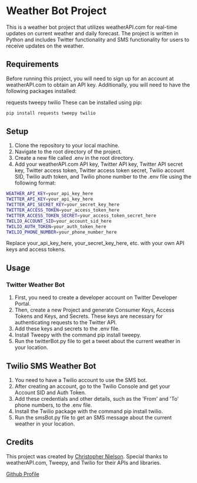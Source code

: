 # Weather Bot Project

This is a weather bot project that utilizes weatherAPI.com for real-time updates on current weather and daily forecast. The project is written in Python and includes Twitter functionality and SMS functionality for users to receive updates on the weather.

## Requirements

Before running this project, you will need to sign up for an account at weatherAPI.com to obtain an API key. Additionally, you will need to have the following packages installed:

requests
tweepy
twilio
These can be installed using pip:
```bash 
pip install requests tweepy twilio
```
## Setup

1. Clone the repository to your local machine.
2. Navigate to the root directory of the project.
3. Create a new file called .env in the root directory.
4. Add your weatherAPI.com API key, Twitter API key, Twitter API secret key, Twitter access token, Twitter access token secret, Twilio account SID, Twilio auth token, and Twilio phone number to the .env file using the following format:

```bash 
WEATHER_API_KEY=your_api_key_here
TWITTER_API_KEY=your_api_key_here
TWITTER_API_SECRET_KEY=your_secret_key_here
TWITTER_ACCESS_TOKEN=your_access_token_here
TWITTER_ACCESS_TOKEN_SECRET=your_access_token_secret_here
TWILIO_ACCOUNT_SID=your_account_sid_here
TWILIO_AUTH_TOKEN=your_auth_token_here
TWILIO_PHONE_NUMBER=your_phone_number_here
```

Replace your_api_key_here, your_secret_key_here, etc. with your own API keys and access tokens.

## Usage
### Twitter Weather Bot
1. First, you need to create a developer account on Twitter Developer Portal.
2. Then, create a new Project and generate Consumer Keys, Access Tokens and Keys, and Secrets. These keys are necessary for authenticating requests to the Twitter API.
3. Add these keys and secrets to the .env file.
4. Install Tweepy with the command pip install tweepy.
5. Run the twitterBot.py file to get a tweet about the current weather in your location.

## Twilio SMS Weather Bot
1. You need to have a Twilio account to use the SMS bot.
2. After creating an account, go to the Twilio Console and get your Account SID and Auth Token.
3. Add these credentials and other details, such as the 'From' and 'To' phone numbers, to the .env file.
4. Install the Twilio package with the command pip install twilio.
5. Run the smsBot.py file to get an SMS message about the current weather in your location.


## Credits

This project was created by [Christopher Nielson](https://cjnielson.com). Special thanks to weatherAPI.com, Tweepy, and Twilio for their APIs and libraries.

[Github Profile](https://github.com/chrisjnielson44)